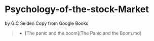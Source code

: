 # Psychology-of-the-stock-Market
by G.C Selden
Copy from Google Books



> - [The panic and the boom](The Panic and the Boom.md)
